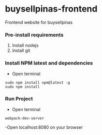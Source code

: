 # buysellpinas-frontend
Frontend website for buysellpinas

### Pre-install requirements
1. Install nodejs
2. Install git

### Install NPM latest and dependencies
- Open terminal
```
sudo npm install npm@latest -g
sudo npm install
```

### Run Project
- Open terminal
```
webpack-dev-server
```

-Open localhost:8080 on your browser